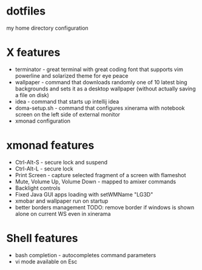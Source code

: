 # dotfiles
my home directory configuration

# X features
* terminator - great terminal with great coding font that supports vim
  powerline and solarized theme for eye peace
* wallpaper - command that downloads randomly one of 10 latest bing backgrounds
  and sets it as a desktop wallpaper (without actually saving a file on disk)
* idea - command that starts up intellij idea
* doma-setup.sh - command that configures xinerama with notebook screen on
  the left side of external monitor
* xmonad configuration

# xmonad features
* Ctrl-Alt-S - secure lock and suspend
* Ctrl-Alt-L - secure lock
* Print Screen - capture selected fragment of a screen with flameshot
* Mute, Volume Up, Volume Down - mapped to amixer commands
* Backlight controls
* Fixed Java GUI apps loading with setWMName "LG3D"
* xmobar and wallpaper run on startup
* better borders management TODO: remove border if windows is shown alone on
  current WS even in xinerama

# Shell features
* bash completion - autocompletes command parameters
* vi mode available on Esc
